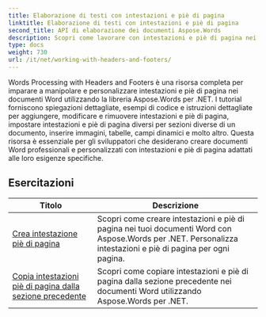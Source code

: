 ```yaml
---
title: Elaborazione di testi con intestazioni e piè di pagina
linktitle: Elaborazione di testi con intestazioni e piè di pagina
second_title: API di elaborazione dei documenti Aspose.Words
description: Scopri come lavorare con intestazioni e piè di pagina nei documenti Word usando Aspose.Words per .NET. Esercitazioni complete ed esempi pratici.
type: docs
weight: 730
url: /it/net/working-with-headers-and-footers/
---
```


Words Processing with Headers and Footers è una risorsa completa per imparare a manipolare e personalizzare intestazioni e piè di pagina nei documenti Word utilizzando la libreria Aspose.Words per .NET. I tutorial forniscono spiegazioni dettagliate, esempi di codice e istruzioni dettagliate per aggiungere, modificare e rimuovere intestazioni e piè di pagina, impostare intestazioni e piè di pagina diversi per sezioni diverse di un documento, inserire immagini, tabelle, campi dinamici e molto altro. Questa risorsa è essenziale per gli sviluppatori che desiderano creare documenti Word professionali e personalizzati con intestazioni e piè di pagina adattati alle loro esigenze specifiche.


 ## Esercitazioni
| Titolo | Descrizione |
| --- | --- |
| [Crea intestazione piè di pagina](./create-header-footer/) | Scopri come creare intestazioni e piè di pagina nei tuoi documenti Word con Aspose.Words per .NET. Personalizza intestazioni e piè di pagina per ogni pagina. |
| [Copia intestazioni piè di pagina dalla sezione precedente](./copy-headers-footers-from-previous-section/) | Scopri come copiare intestazioni e piè di pagina dalla sezione precedente nei documenti Word utilizzando Aspose.Words per .NET. |